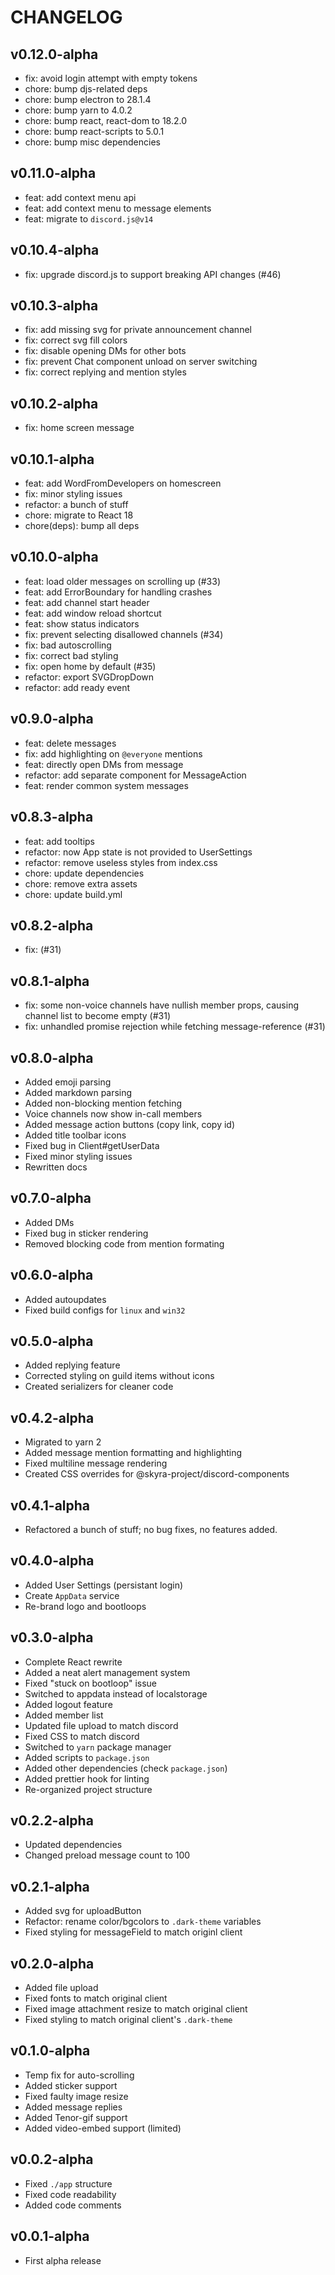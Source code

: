 # CHANGELOG

## v0.12.0-alpha

- fix: avoid login attempt with empty tokens
- chore: bump djs-related deps
- chore: bump electron to 28.1.4
- chore: bump yarn to 4.0.2
- chore: bump react, react-dom to 18.2.0
- chore: bump react-scripts to 5.0.1
- chore: bump misc dependencies

## v0.11.0-alpha

- feat: add context menu api
- feat: add context menu to message elements
- feat: migrate to `discord.js@v14`

## v0.10.4-alpha

- fix: upgrade discord.js to support breaking API changes (#46)

## v0.10.3-alpha

- fix: add missing svg for private announcement channel
- fix: correct svg fill colors
- fix: disable opening DMs for other bots
- fix: prevent Chat component unload on server switching
- fix: correct replying and mention styles

## v0.10.2-alpha

- fix: home screen message

## v0.10.1-alpha

- feat: add WordFromDevelopers on homescreen
- fix: minor styling issues
- refactor: a bunch of stuff
- chore: migrate to React 18
- chore(deps): bump all deps

## v0.10.0-alpha

- feat: load older messages on scrolling up (#33)
- feat: add ErrorBoundary for handling crashes
- feat: add channel start header
- feat: add window reload shortcut
- feat: show status indicators
- fix: prevent selecting disallowed channels (#34)
- fix: bad autoscrolling
- fix: correct bad styling
- fix: open home by default (#35)
- refactor: export SVGDropDown
- refactor: add ready event

## v0.9.0-alpha

- feat: delete messages
- fix: add highlighting on `@everyone` mentions
- feat: directly open DMs from message
- refactor: add separate component for MessageAction
- feat: render common system messages

## v0.8.3-alpha

- feat: add tooltips
- refactor: now App state is not provided to UserSettings
- refactor: remove useless styles from index.css
- chore: update dependencies
- chore: remove extra assets
- chore: update build.yml

## v0.8.2-alpha

- fix: (#31)

## v0.8.1-alpha

- fix: some non-voice channels have nullish member props, causing channel list to become empty (#31)
- fix: unhandled promise rejection while fetching message-reference (#31)

## v0.8.0-alpha

- Added emoji parsing
- Added markdown parsing
- Added non-blocking mention fetching
- Voice channels now show in-call members
- Added message action buttons (copy link, copy id)
- Added title toolbar icons
- Fixed bug in Client#getUserData
- Fixed minor styling issues
- Rewritten docs

## v0.7.0-alpha

- Added DMs
- Fixed bug in sticker rendering
- Removed blocking code from mention formating

## v0.6.0-alpha

- Added autoupdates
- Fixed build configs for `linux` and `win32`

## v0.5.0-alpha

- Added replying feature
- Corrected styling on guild items without icons
- Created serializers for cleaner code

## v0.4.2-alpha

- Migrated to yarn 2
- Added message mention formatting and highlighting
- Fixed multiline message rendering
- Created CSS overrides for @skyra-project/discord-components

## v0.4.1-alpha

- Refactored a bunch of stuff; no bug fixes, no features added.

## v0.4.0-alpha

- Added User Settings (persistant login)
- Create `AppData` service
- Re-brand logo and bootloops

## v0.3.0-alpha

- Complete React rewrite
- Added a neat alert management system
- Fixed "stuck on bootloop" issue
- Switched to appdata instead of localstorage
- Added logout feature
- Added member list
- Updated file upload to match discord
- Fixed CSS to match discord
- Switched to `yarn` package manager
- Added scripts to `package.json`
- Added other dependencies (check `package.json`)
- Added prettier hook for linting
- Re-organized project structure

## v0.2.2-alpha

- Updated dependencies
- Changed preload message count to 100

## v0.2.1-alpha

- Added svg for uploadButton
- Refactor: rename color/bgcolors to `.dark-theme` variables
- Fixed styling for messageField to match originl client

## v0.2.0-alpha

- Added file upload
- Fixed fonts to match original client
- Fixed image attachment resize to match original client
- Fixed styling to match original client's `.dark-theme`

## v0.1.0-alpha

- Temp fix for auto-scrolling
- Added sticker support
- Fixed faulty image resize
- Added message replies
- Added Tenor-gif support
- Added video-embed support (limited)

## v0.0.2-alpha

- Fixed `./app` structure
- Fixed code readability
- Added code comments

## v0.0.1-alpha

- First alpha release

